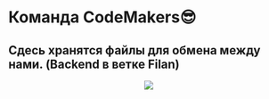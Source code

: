 # Команда CodeMakers😎
## Сдесь хранятся файлы для обмена между нами. (Backend в ветке Filan)
<p align="center"><img src='https://github-production-user-asset-6210df.s3.amazonaws.com/80254143/290783284-09af2bc9-1864-4f4b-b0a4-228c61083d97.gif?X-Amz-Algorithm=AWS4-HMAC-SHA256&X-Amz-Credential=AKIAIWNJYAX4CSVEH53A%2F20231215%2Fus-east-1%2Fs3%2Faws4_request&X-Amz-Date=20231215T093359Z&X-Amz-Expires=300&X-Amz-Signature=e0966312fe889762f1493b91c3c2fac3b290d97cce05cd7c1635501b7a811cfd&X-Amz-SignedHeaders=host&actor_id=80254143&key_id=0&repo_id=731955992'></p>
